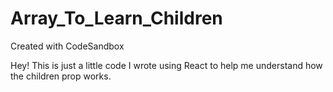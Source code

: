 # Array_To_Learn_Children
Created with CodeSandbox

Hey!
This is just a little code I wrote using React to help me understand how the children prop works.
